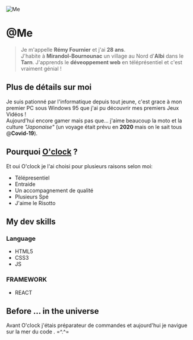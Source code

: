 ![Me](https://encrypted-tbn0.gstatic.com/images?q=tbn:ANd9GcTMLuSnk4K6iKxC9XGLZAuh9E9h1BE4S1ARSQ&usqp=CAU)

# @Me

>Je m'appelle **Rémy Fournier** et j'ai **28 ans**.  
J'habite à **Mirandol-Bournounac** un village au Nord d'**Albi** dans le **Tarn**. 
J'apprends le **déveoppement web** en téléprésentiel et c'est vraiment génial !

## Plus de détails sur moi

Je suis pationné par l'informatique depuis tout jeune, c'est grace à mon premier PC sous Windows 95 que j'ai pu découvrir mes premiers Jeux Vidéos !  
Aujourd'hui encore gamer mais pas que... j'aime beaucoup la moto et la culture *"Japonaise"* (un voyage était prévu en **2020** mais on le sait tous @**Covid-19**).

## Pourquoi [O'clock](https://oclock.io/) ?

Et oui O'clock je l'ai choisi pour plusieurs raisons selon moi:  

- Télépresentiel
- Entraide
- Un accompagnement de qualité
- Plusieurs Spé
- J'aime le Risotto

## My dev skills 

### Language

- HTML5
- CSS3
- JS

### FRAMEWORK

- REACT
  
## Before ... in the universe

Avant O'clock j'étais préparateur de commandes et aujourd'hui je navigue sur la mer du code . =^.^=  
